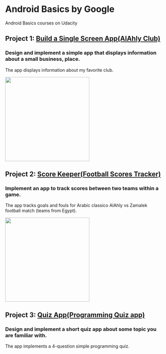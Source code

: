 # Android Basics by Google
Android Basics courses on Udacity


## Project 1: [Build a Single Screen App(AlAhly Club)](https://github.com/Ayyad-Shenouda/Android-basics-nanodegree/tree/master/AlAhlyClub)
### Design and implement a simple app that displays information about a small business, place.
The app displays information about my favorite club.

<img src="http://i.imgur.com/zmXQJuS.png" width="270"> 

## Project 2: [Score Keeper(Football Scores Tracker)](https://github.com/Ayyad-Shenouda/Android-basics-nanodegree/tree/master/FootballScoresTracker)
### Implement an app to track scores between two teams within a game.
The app tracks goals and fouls for Arabic classico AlAhly vs Zamalek football match (teams from Egypt). 

<img src="http://i.imgur.com/B1JIZGl.gif" width="270">

## Project 3: [Quiz App(Programming Quiz app)](https://github.com/Ayyad-Shenouda/Android-basics-nanodegree/tree/master/ProgrammingQuizApp)
### Design and implement a short quiz app about some topic you are familiar with.
The app implements a 4-question simple programming quiz. 
